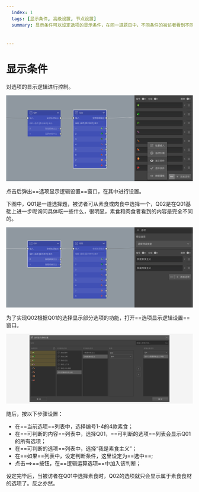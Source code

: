 ```yaml
---
  index: 1
  tags: [显示条件, 高级设置, 节点设置]
  summary: 显示条件可以设定选项的显示条件，在同一道题目中，不同条件的被访者看到不同的选项内容，同时又不改变题目选项结构。


---
```







# 显示条件

对选项的显示逻辑进行控制。

<img src='../assets/04optionAdvancedSetting/02displayCondition/node-Q02.png'>

点击后弹出==选项显示逻辑设置==窗口，在其中进行设置。

下图中，Q01是一道选择题，被访者可从素食或肉食中选择一个，Q02是在Q01基础上进一步呢询问具体吃一些什么，很明显，素食和肉食者看到的内容是完全不同的。

<img src='../assets/04optionAdvancedSetting/02displayCondition/node-Q01.png'>

为了实现Q02根据Q01的选择显示部分选项的功能，打开==选项显示逻辑设置==窗口。

<img src='../assets/04optionAdvancedSetting/02displayCondition/popup.png'>

随后，按以下步骤设置：

+ 在==当前选项==列表中，选择编号1-4的4款素食；
+ 在==可判断的内容==列表中，选择Q01，==可判断的选项==列表会显示Q01的所有选项；
+ 在==可判断的选项==列表中，选择“我是素食主义”；
+ 在==如果==列表中，设定判断条件，这里设定为==选中==;
+ 点击==>==按钮，在==逻辑运算选项==中加入该判断；

设定完毕后，当被访者在Q01中选择素食时，Q02的选项就只会显示属于素食食材的选项了。反之亦然。
